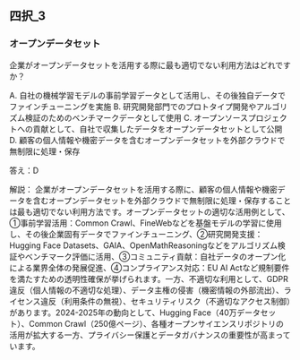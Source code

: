 ## 四択_3
### オープンデータセット
企業がオープンデータセットを活用する際に最も適切でない利用方法はどれですか？

A. 自社の機械学習モデルの事前学習データとして活用し、その後独自データでファインチューニングを実施
B. 研究開発部門でのプロトタイプ開発やアルゴリズム検証のためのベンチマークデータとして使用
C. オープンソースプロジェクトへの貢献として、自社で収集したデータをオープンデータセットとして公開
D. 顧客の個人情報や機密データを含むオープンデータセットを外部クラウドで無制限に処理・保存

答え：D

解説：
企業がオープンデータセットを活用する際に、顧客の個人情報や機密データを含むオープンデータセットを外部クラウドで無制限に処理・保存することは最も適切でない利用方法です。オープンデータセットの適切な活用例として、①事前学習活用：Common Crawl、FineWebなどを基盤モデルの学習に使用し、その後企業固有データでファインチューニング、②研究開発支援：Hugging Face Datasets、GAIA、OpenMathReasoningなどをアルゴリズム検証やベンチマーク評価に活用、③コミュニティ貢献：自社データのオープン化による業界全体の発展促進、④コンプライアンス対応：EU AI Actなど規制要件を満たすための透明性確保が挙げられます。一方、不適切な利用として、GDPR違反（個人情報の不適切な処理）、データ主権の侵害（機密情報の外部流出）、ライセンス違反（利用条件の無視）、セキュリティリスク（不適切なアクセス制御）があります。2024-2025年の動向として、Hugging Face（40万データセット）、Common Crawl（250億ページ）、各種オープンサイエンスリポジトリの活用が拡大する一方、プライバシー保護とデータガバナンスの重要性が高まっています。 